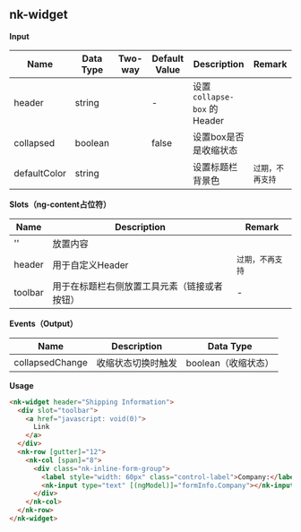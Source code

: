 ## nk-widget 

**Input**

| Name | Data Type | Two-way | Default Value | Description | Remark |
| --- | --- | --- | --- | --- | --- |
| header       | string  | | -      | 设置 `collapse-box` 的Header | |
| collapsed    | boolean | | false  | 设置box是否是收缩状态        | |
| defaultColor | string  | | | 设置标题栏背景色             | `过期，不再支持` |
 
**Slots（ng-content占位符）**

| Name    | Description                                  | Remark |
| ------- | -------------------------------------------- | --- |
| ''      | 放置内容                                     | |
| header  | 用于自定义Header                             | `过期，不再支持` |
| toolbar | 用于在标题栏右侧放置工具元素（链接或者按钮） | - |

**Events（Output）**

| Name | Description | Data Type |
| --- | --- | --- |
| collapsedChange | 收缩状态切换时触发 | boolean（收缩状态） |

**Usage**
```html
<nk-widget header="Shipping Information">
  <div slot="toolbar">
    <a href="javascript: void(0)">
      Link
    </a>
  </div>
  <nk-row [gutter]="12">
    <nk-col [span]="8">
      <div class="nk-inline-form-group">
        <label style="width: 60px" class="control-label">Company:</label>
        <nk-input type="text" [(ngModel)]="formInfo.Company"></nk-input>
      </div>
    </nk-col>
  </nk-row>
</nk-widget>
```
